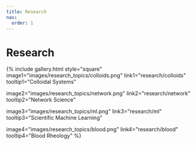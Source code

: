 ```yaml
---
title: Research
nav:
  order: 1
---
```


# <i class="fas research"></i>Research

{% include gallery.html style="square"
  image1="images/research_topics/colloids.png"
  link1="research/colloids"
  tooltip1="Colloidal Systems"

  image2="images/research_topics/network.png"
  link2="research/network"
  tooltip2="Network Science"

  image3="images/research_topics/ml.png"
  link3="research/ml"
  tooltip3="Scientific Machine Learning"
  

  image4="images/research_topics/blood.png"
  link4="research/blood"
  tooltip4="Blood Rheology"
   %}



